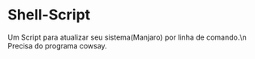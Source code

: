 # Shell-Script
Um Script para atualizar seu sistema(Manjaro) por linha de comando.\n
Precisa do programa cowsay.

